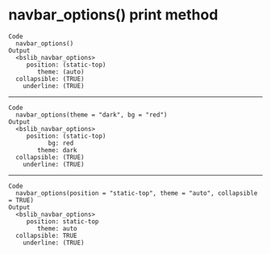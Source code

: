 # navbar_options() print method

    Code
      navbar_options()
    Output
      <bslib_navbar_options>
         position: (static-top)
            theme: (auto)
      collapsible: (TRUE)
        underline: (TRUE)

---

    Code
      navbar_options(theme = "dark", bg = "red")
    Output
      <bslib_navbar_options>
         position: (static-top)
               bg: red
            theme: dark
      collapsible: (TRUE)
        underline: (TRUE)

---

    Code
      navbar_options(position = "static-top", theme = "auto", collapsible = TRUE)
    Output
      <bslib_navbar_options>
         position: static-top
            theme: auto
      collapsible: TRUE
        underline: (TRUE)

